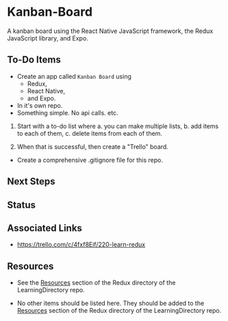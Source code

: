 # Kanban-Board
A kanban board using the React Native JavaScript framework, the Redux JavaScript library, and Expo.

## To-Do Items

* Create an app called `Kanban Board` using 
    * Redux, 
    * React Native, 
    * and Expo.
* In it's own repo.
* Something simple. No api calls. etc.

1. Start with a to-do list where 
    a. you can make multiple lists, 
    b. add items to each of them, 
    c. delete items from each of them.

2. When that is successful, then create a "Trello" board.

* Create a comprehensive .gitignore file for this repo.

## Next Steps

## Status

## Associated Links

* https://trello.com/c/4fxf8Eif/220-learn-redux

## Resources

* See the [Resources](https://github.com/JamieBort/LearningDirectory/tree/master/JavaScript/Libraries/Redux#resources) section of the Redux directory of the LearningDirectory repo.

* No other items should be listed here. 
They should be added to the [Resources](https://github.com/JamieBort/LearningDirectory/tree/master/JavaScript/Libraries/Redux#resources) section of the Redux directory of the LearningDirectory repo.